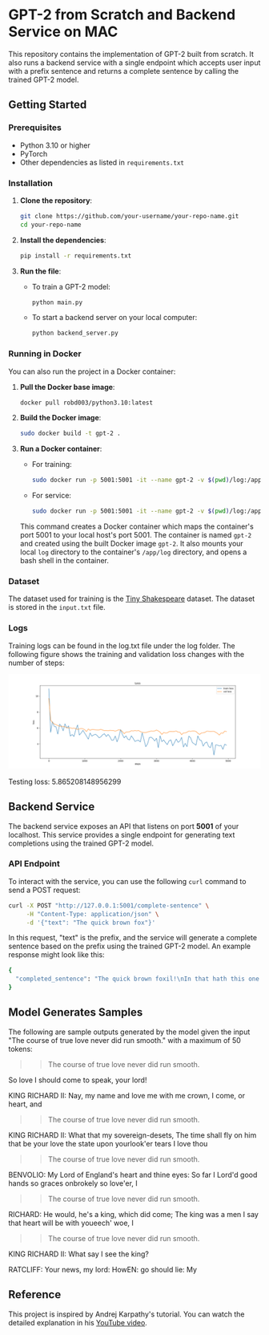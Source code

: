 # GPT-2 from Scratch and Backend Service on MAC

This repository contains the implementation of GPT-2 built from scratch. It also runs a backend service with a single endpoint which accepts user input with a prefix sentence and returns a complete sentence by calling the trained GPT-2 model.

## Getting Started

### Prerequisites

- Python 3.10 or higher
- PyTorch
- Other dependencies as listed in `requirements.txt`

### Installation

1. **Clone the repository**:
    ```bash
    git clone https://github.com/your-username/your-repo-name.git
    cd your-repo-name
    ```

2. **Install the dependencies**:
    ```bash
    pip install -r requirements.txt
    ```

3. **Run the file**:
   - To train a GPT-2 model:
     ```bash
     python main.py
     ```
   - To start a backend server on your local computer:
     ```bash
     python backend_server.py
     ```
    
### Running in Docker

You can also run the project in a Docker container:

1. **Pull the Docker base image**:
    ```bash
    docker pull robd003/python3.10:latest
    ```

2. **Build the Docker image**:
    ```bash
    sudo docker build -t gpt-2 .
    ```

3. **Run a Docker container**:
   - For training:
     ```bash
     sudo docker run -p 5001:5001 -it --name gpt-2 -v $(pwd)/log:/app/log gpt-2 training /bin/bash
     ```
   - For service:
     ```bash
     sudo docker run -p 5001:5001 -it --name gpt-2 -v $(pwd)/log:/app/log gpt-2 service /bin/bash
     ```

   This command creates a Docker container which maps the container's port 5001 to your local host's port 5001. The container is named `gpt-2` and created using the built Docker image `gpt-2`. It also mounts your local `log` directory to the container's `/app/log` directory, and opens a bash shell in the container.

### Dataset

The dataset used for training is the [Tiny Shakespeare](https://raw.githubusercontent.com/karpathy/char-rnn/master/data/tinyshakespeare/input.txt) dataset. The dataset is stored in the `input.txt` file.


### Logs
Training logs can be found in the log.txt file under the log folder. The following figure shows the training and validation loss changes with the number of steps:

![Training and validation loss](figure/loss.png)

Testing loss: 5.865208148956299


## Backend Service

The backend service exposes an API that listens on port **5001** of your localhost. This service provides a single endpoint for generating text completions using the trained GPT-2 model.

### API Endpoint

To interact with the service, you can use the following `curl` command to send a POST request:

```bash
curl -X POST "http://127.0.0.1:5001/complete-sentence" \
     -H "Content-Type: application/json" \
     -d '{"text": "The quick brown fox"}'
```

In this request, "text" is the prefix, and the service will generate a complete sentence based on the prefix using the trained GPT-2 model. An example response might look like this:

```bash
{
  "completed_sentence": "The quick brown foxil!\nIn that hath this one little thousand time,\nI call'd new rest of much need a word,\nTo take that you love it made great two world will be love for a enemy.\nAnd to the"
} 
```

## Model Generates Samples

The following are sample outputs generated by the model given the input "The course of true love never did run smooth." with a maximum of 50 tokens:
>> The course of true love never did run smooth.

So love I should come to speak, your lord!

KING RICHARD II:
Nay, my name and love me with me crown, I come, or heart, and

>> The course of true love never did run smooth.

KING RICHARD II:
What that my sovereign-desets,
The time shall fly on him that be your love the state upon yourlook'er tears I love thou

>> The course of true love never did run smooth.

BENVOLIO:
My Lord of England's heart and thine eyes:
So far I Lord'd good hands so graces onbrokely so love'er, I

>> The course of true love never did run smooth.

RICHARD:
He would, he's a king, which did come;
The king was a men I say that heart will be with youeech' woe, I

>> The course of true love never did run smooth.

KING RICHARD II:
What say I see the king?

RATCLIFF:
Your news, my lord:
HowEN: go should lie:
My

## Reference

This project is inspired by Andrej Karpathy's tutorial. You can watch the detailed explanation in his [YouTube video](https://www.youtube.com/watch?v=l8pRSuU81PU&t=483s&ab_channel=AndrejKarpathy).




